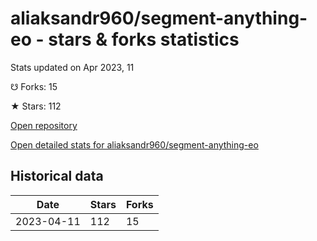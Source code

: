 # aliaksandr960/segment-anything-eo - stars & forks statistics

Stats updated on Apr 2023, 11

☋ Forks: 15

★ Stars: 112

[Open repository](https://github.com/aliaksandr960/segment-anything-eo)

[Open detailed stats for aliaksandr960/segment-anything-eo](https://reviewgithub.com/rep/aliaksandr960/segment-anything-eo)

## Historical data
| Date | Stars | Forks |
|------|-------|-------|
| 2023-04-11 | 112 | 15 | 

